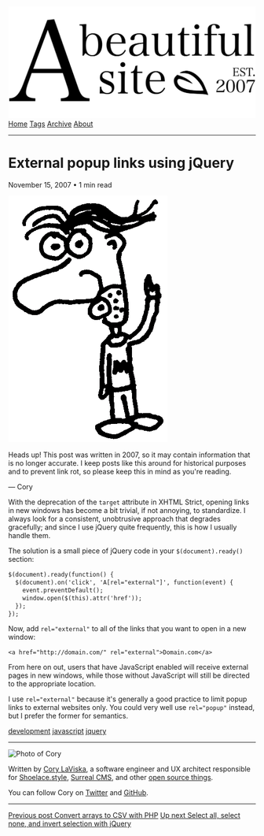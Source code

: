 <a href="../../index.html" class="header-link"><img src="../../images/logos/wordmark.svg" alt="A Beautiful Site" class="wordmark" /></a> <a href="../../index.html" class="nav-item">Home</a> <a href="../../tags/index.html" class="nav-item">Tags</a> <a href="../index.html" class="nav-item">Archive</a> <a href="../../about/index.html" class="nav-item">About</a>

------------------------------------------------------------------------

External popup links using jQuery
=================================

November 15, 2007 • 1 min read

![A drawing of a cartoon man pointing upwards](../../images/artwork/pointer.gif)

Heads up! This post was written in 2007, so it may contain information that is no longer accurate. I keep posts like this around for historical purposes and to prevent link rot, so please keep this in mind as you're reading.

— Cory

With the deprecation of the `target` attribute in XHTML Strict, opening links in new windows has become a bit trivial, if not annoying, to standardize. I always look for a consistent, unobtrusive approach that degrades gracefully; and since I use jQuery quite frequently, this is how I usually handle them.

The solution is a small piece of jQuery code in your `$(document).ready()` section:

    $(document).ready(function() {
      $(document).on('click', 'A[rel="external"]', function(event) {
        event.preventDefault();
        window.open($(this).attr('href'));
      });
    });

Now, add `rel="external"` to all of the links that you want to open in a new window:

    <a href="http://domain.com/" rel="external">Domain.com</a>

From here on out, users that have JavaScript enabled will receive external pages in new windows, while those without JavaScript will still be directed to the appropriate location.

I use `rel="external"` because it's generally a good practice to limit popup links to external websites only. You could very well use `rel="popup"` instead, but I prefer the former for semantics.

<a href="../../tags/development/index.html" class="post-tag">development</a> <a href="../../tags/javascript/index.html" class="post-tag">javascript</a> <a href="../../tags/jquery/index.html" class="post-tag">jquery</a>

------------------------------------------------------------------------

<img src="http://0.gravatar.com/avatar/bf1b3b95fd5b096a3592247c29667b33?s=512" alt="Photo of Cory" class="avatar avatar-small" />

Written by [Cory LaViska](../../index-4.html), a software engineer and UX architect responsible for [Shoelace.style](https://shoelace.style/), [Surreal CMS](https://www.surrealcms.com/), and other [open source things](https://github.com/claviska).

You can follow Cory on [Twitter](https://twitter.com/claviska) and [GitHub](https://github.com/claviska).

------------------------------------------------------------------------

<a href="../convert-arrays-to-csv-with-php/index.html" class="post-nav-previous"><span class="small">Previous post</span> Convert arrays to CSV with PHP</a> <a href="../jquery-checkboxes-select-all-select-none-and-invert-selection/index.html" class="post-nav-next"><span class="small">Up next</span> Select all, select none, and invert selection with jQuery</a>
